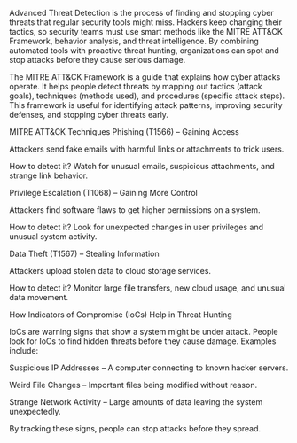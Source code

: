 Advanced Threat Detection is the process of finding and stopping cyber threats that regular security tools might miss. Hackers keep changing their tactics, so security teams must use smart methods like the MITRE ATT&CK Framework, behavior analysis, and threat intelligence. By combining automated tools with proactive threat hunting, organizations can spot and stop attacks before they cause serious damage.

The MITRE ATT&CK Framework is a guide that explains how cyber attacks operate. It helps people detect threats by mapping out tactics (attack goals), techniques (methods used), and procedures (specific attack steps). This framework is useful for identifying attack patterns, improving security defenses, and stopping cyber threats early.

MITRE ATT&CK Techniques
Phishing (T1566) – Gaining Access

Attackers send fake emails with harmful links or attachments to trick users.

How to detect it? Watch for unusual emails, suspicious attachments, and strange link behavior.

Privilege Escalation (T1068) – Gaining More Control

Attackers find software flaws to get higher permissions on a system.

How to detect it? Look for unexpected changes in user privileges and unusual system activity.

Data Theft (T1567) – Stealing Information

Attackers upload stolen data to cloud storage services.

How to detect it? Monitor large file transfers, new cloud usage, and unusual data movement.

How Indicators of Compromise (IoCs) Help in Threat Hunting

IoCs are warning signs that show a system might be under attack. People look for IoCs to find hidden threats before they cause damage. Examples include:

Suspicious IP Addresses – A computer connecting to known hacker servers.

Weird File Changes – Important files being modified without reason.

Strange Network Activity – Large amounts of data leaving the system unexpectedly.

By tracking these signs, people can stop attacks before they spread.
